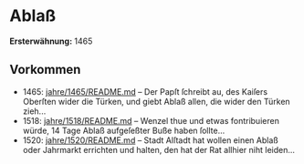 # Ablaß

**Ersterwähnung:** 1465

## Vorkommen
- 1465: [jahre/1465/README.md](../jahre/1465/README.md) – Der Papſt ſchreibt au<h an Graf Ulrich von
Grafene>, des Kaiſers Oberſten wider die Türken, und
giebt Ablaß allen, die wider den Türken zieh...
- 1518: [jahre/1518/README.md](../jahre/1518/README.md) – Wenzel thue und etwas
fontribuieren würde, 14 Tage Ablaß aufgeſeßter Buße
haben ſollte...
- 1520: [jahre/1520/README.md](../jahre/1520/README.md) – Stadt Alſtadt hat wollen einen Ablaß oder Jahrmarkt
errichten und halten, den hat der Rat allhier niht leiden...
